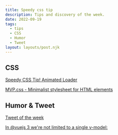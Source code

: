 ```yaml
---
title: Speedy css tip
description: Tips and discovery of the week.
date: 2022-09-19
tags:
  - tips
  - CSS
  - Humor
  - Tweet
layout: layouts/post.njk
---
```


## CSS

[Speedy CSS Tip! Animated Loader](https://web.dev/speedy-css-tip-animated-loader/)

[MVP.css - Minimalist stylesheet for HTML elements](https://andybrewer.github.io/mvp/)

## Humor & Tweet

[Tweet of the week](https://twitter.com/PR0GRAMMERHUM0R/status/1571121823642689537)

[In @vuejs 3 we're not limited to a single v-model:](https://twitter.com/MichaelThiessen/status/1570019610539315201)

